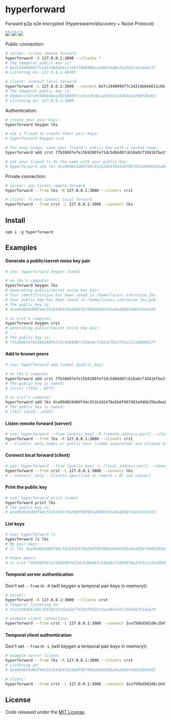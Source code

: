 # hyperforward

Forward p2p e2e encrypted (Hyperswarm/discovery + Noise Protocol)

![](https://img.shields.io/npm/v/hyperforward.svg) ![](https://img.shields.io/npm/dt/hyperforward.svg) ![](https://img.shields.io/github/license/LuKks/hyperforward.svg)

Public connection:
```bash
# server: listen remote forward
hyperforward -R 127.0.0.1:3000 --clients *
# The temporal public key is:
# 6e7c244099bf7c14314b0eb611c6bff9b040bca1d80fed9c5e22d52a0c0e927c
# Listening on: 127.0.0.1:48305

# client: connect local forward
hyperforward -L 127.0.0.1:3000 --connect 6e7c244099bf7c14314b0eb611c6bff9b040bca1d80fed9c5e22d52a0c0e927c
# The temporal public key is:
# 9dde1ccf27c95680b4bead02598897ce31cd5dbca256d3a154033ad398f38d63
# Listening on: 127.0.0.1:3000
```

Authentication:
```bash
# create your pair keys:
hyperforward keygen lks

# ask a friend to create their pair keys:
# hyperforward keygen crst

# for easy usage, save your friend's public key with a custom name:
hyperforward add crst 7fb38687efe15b9280fef1dc5d84d87c618a0cf1041bfbe3f33c115a30b0b57f

# ask your friend to do the same with your public key:
# hyperforward add lks dce09d024d0df44c551b3d2478a5b0f987983a94bb35ba9ea85bfebb5169e555
```

Private connection:
```bash
# server: you listen remote forward
hyperforward --from lks -R 127.0.0.1:3000 --clients crst

# client: friend connect local forward
hyperforward --from crst -L 127.0.0.1:3000 --connect lks
```

## Install
```
npm i -g hyperforward
```

## Examples
#### Generate a public/secret noise key pair
```bash
# use: hyperforward keygen [name]

# on lks's computer
hyperforward keygen lks
# Generating public/secret noise key pair.
# Your identification has been saved in /home/lucas/.ssh/noise_lks
# Your public key has been saved in /home/lucas/.ssh/noise_lks.pub
# The public key is:
# dce09d024d0df44c551b3d2478a5b0f987983a94bb35ba9ea85bfebb5169e555

# on crst's computer
hyperforward keygen crst
# Generating public/secret noise key pair.
# ...
# The public key is:
# 7fb38687efe15b9280fef1dc5d84d87c618a0cf1041bfbe3f33c115a30b0b57f
```

#### Add to known peers
```bash
# use: hyperforward add [name] [public_key]

# on lks's computer
hyperforward add crst 7fb38687efe15b9280fef1dc5d84d87c618a0cf1041bfbe3f33c115a30b0b57f
# The public key is named:
# [crst] (7fb3...b57f)

# on crst's computer
hyperforward add lks dce09d024d0df44c551b3d2478a5b0f987983a94bb35ba9ea85bfebb5169e555
# The public key is named:
# [lks] (dce0...e555)
```

#### Listen remote forward (server)
```bash
# use: hyperforward --from [public_key] -R [remote_address:port] --clients [asterisk or list of names or public keys]
hyperforward --from lks -R 127.0.0.1:3000 --clients crst
# --clients: only names or public keys (comma separated) are allowed to connect
```

#### Connect local forward (client)
```bash
# use: hyperforward --from [public_key] -L [local_address:port] --connect [public_key]
hyperforward --from crst -L 127.0.0.1:3000 --connect lks
# --connect: only --clients specified in remote (-R) can connect
```

#### Print the public key
```bash
# use: hyperforward print [name]
hyperforward print lks
# The public key is:
# dce09d024d0df44c551b3d2478a5b0f987983a94bb35ba9ea85bfebb5169e555
```

#### List keys
```bash
# use: hyperforward ls
hyperforward ls lks
# My pair keys:
# 1) lks dce09d024d0df44c551b3d2478a5b0f987983a94bb35ba9ea85bfebb5169e555

# Known peers:
# 1) crst 7fb38687efe15b9280fef1dc5d84d87c618a0cf1041bfbe3f33c115a30b0b57f
```

#### Temporal server authentication
Don't set `--from` in `-R` (will keygen a temporal pair keys in memory)\
```bash
# server:
hyperforward -R 127.0.0.1:3000 --clients crst
# Temporal listening on:
# 3ce750bd562d6c1b4702153da15af742bd7602575ee30a14fc1556b83fa3ea29

# example client connection:
hyperforward --from crst -L 127.0.0.1:3000 --connect 3ce750bd562d6c1b4702153da15af742bd7602575ee30a14fc1556b83fa3ea29
```

#### Temporal client authentication
Don't set `--from` in `-L` (will keygen a temporal pair keys in memory)\
```bash
# example server listen:
hyperforward --from lks -R 127.0.0.1:3000 --clients crst
# Listening on:
# dce09d024d0df44c551b3d2478a5b0f987983a94bb35ba9ea85bfebb5169e555

# client:
hyperforward --from crst -L 127.0.0.1:3000 --connect 3ce750bd562d6c1b4702153da15af742bd7602575ee30a14fc1556b83fa3ea29
```

## License
Code released under the [MIT License](https://github.com/LuKks/hyperforward/blob/master/LICENSE).

